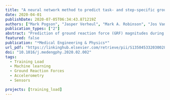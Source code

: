 ```yaml
---
title: "A neural network method to predict task- and step-specific ground reaction force magnitudes from trunk accelerations during running activities"
date: 2020-04-01
publishDate: 2020-07-05T06:34:43.871219Z
authors: ["Mark Pogson", "Jasper Verheul", "Mark A. Robinson", "Jos Vanrenterghem", "Paulo Lisboa"]
publication_types: ["2"]
abstract: "Prediction of ground reaction force (GRF) magnitudes during running-based sports has several important applications, including optimal load prescription and injury prevention in athletes. Existing methods typically require information from multiple body-worn sensors, limiting their ecological validity, or aim to estimate discrete force parameters, limiting their ability to assess overall biomechanical load. This paper presents a neural network method to predict GRF time series from a single, commonly used, trunk-mounted accelerometer. The presented method uses a principal component analysis and multilayer perceptron (MLP) to obtain predictions. Time-series r2 coeﬃcients with test data averaged around 0.9 for each impact, comparing favourably with alternative approaches which require additional sensors. For the impact peak, r2 was 0.74 across activities, comparing favourably with correlation analysis approaches. Several modiﬁcations, such as subject-speciﬁc training of the MLP, may help to improve results further, but the presented method can accurately predict GRF from trunk accelerometry data without requiring additional information. Results demonstrate the scope of machine learning to exploit common wearable technologies to estimate GRF in sport-speciﬁc environments."
featured: false
publication: "*Medical Engineering & Physics*"
url_pdf: "https://linkinghub.elsevier.com/retrieve/pii/S135045332030028X"
doi: "10.1016/j.medengphy.2020.02.002"
tags:
  - Training Load
  - Machine learning
  - Ground Reaction Forces
  - Accelerometry
  - Sensors

projects: [training_load]
---
```

